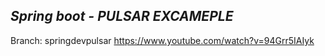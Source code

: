 ## ***Spring boot - PULSAR EXCAMEPLE*** ##

Branch: springdevpulsar
https://www.youtube.com/watch?v=94Grr5IAIyk


